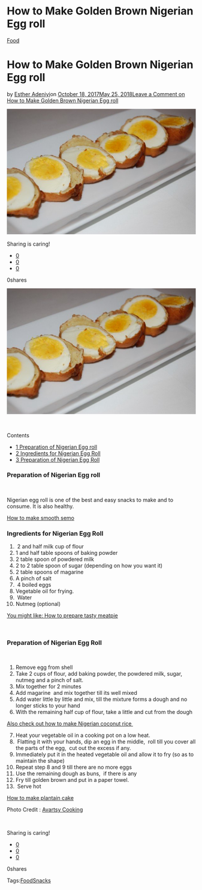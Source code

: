 # How to Make Golden Brown Nigerian Egg roll

[Food](https://estheradeniyi.com/category/food/)
# How to Make Golden Brown Nigerian Egg roll

by [Esther Adeniyi](https://estheradeniyi.com/author/esther-adeniyi/)on [October 18, 2017May 25, 2018](https://estheradeniyi.com/how-to-make-nigerian-egg-ro/)[Leave a Comment on How to Make Golden Brown Nigerian Egg roll](https://estheradeniyi.com/how-to-make-nigerian-egg-ro/#respond)

![](images/Nigerianeggroll.jpg)

Sharing is caring!

- [0](https://www.facebook.com/sharer/sharer.php?u=https%3A%2F%2Festheradeniyi.com%2Fhow-to-make-nigerian-egg-ro%2F&amp;t=How%20to%20Make%20Golden%20Brown%20Nigerian%20Egg%20roll)
- [0](https://twitter.com/intent/tweet?text=How%20to%20Make%20Golden%20Brown%20Nigerian%20Egg%20roll&amp;url=https%3A%2F%2Festheradeniyi.com%2Fhow-to-make-nigerian-egg-ro%2F)
- [0](#)

0shares

[![](images/Nigerianeggroll.jpg)](images/Nigerianeggroll.jpg)

&#xA0;

Contents

- [1 Preparation of Nigerian Egg roll](#Preparation_of_Nigerian_Egg_roll)
- [2 Ingredients for Nigerian Egg Roll](#Ingredients_for_Nigerian_Egg_Roll)
- [3 Preparation of Nigerian Egg Roll](#Preparation_of_Nigerian_Egg_Roll)

### Preparation of Nigerian Egg roll

&#xA0;

Nigerian egg roll is one of the best and easy snacks to make and to consume. It is also healthy.

[How to make smooth semo](https://www.estheradeniyi.com/smooth-lumpless-semo-in-10-minutes)

### Ingredients for Nigerian Egg Roll

1. &#xA0;2 and half milk cup of flour
 2. 1 and half table spoons of baking powder
 3. 2 table spoon of powdered milk
 4. 2 to 2 table spoon of sugar (depending on how you want it)
 5. 2 table spoons of magarine
 6. A pinch of salt
 7. &#xA0;4 boiled eggs
 8. Vegetable oil for frying.
 9. &#xA0;Water
 10. Nutmeg (optional)

[You might like: How to prepare tasty meatpie](https://www.estheradeniyi.com/tasty-meat-pie-recipe-and-preparation)

&#xA0;

### Preparation of Nigerian Egg Roll

&#xA0;

1. Remove egg from shell
 2. Take 2 cups of flour, add baking powder, the powdered milk, sugar, nutmeg and a pinch of salt.
 3. Mix together for 2 minutes
 4. Add magarine &#xA0;and mix together till its well mixed
 5. Add water little by little and mix, till the mixture forms a dough and no longer sticks to your hand
 6. With the remaining half cup of flour, take a little and cut from the dough

[Also check out how to make Nigerian coconut rice&#xA0;](https://www.estheradeniyi.com/how-to-prepare-nigerian-coconut-rice)

7. Heat your vegetable oil in a cooking pot on a low heat.
 8. &#xA0;Flatting it with your hands, dip an egg in the middle, &#xA0;roll till you cover all the parts of the egg, &#xA0;cut out the excess if any.
 9. Immediately put it in the heated vegetable oil and allow it to fry (so as to maintain the shape)
 10. Repeat step 8 and 9 till there are no more eggs
 11. Use the remaining dough as buns, &#xA0;if there is any
 12. Fry till golden brown and put in a paper towel.
 13. &#xA0;Serve hot

[How to make plantain cake](https://www.estheradeniyi.com/how-to-make-plantain-cake-in-30-minutes)

Photo Credit : [Avartsy Cooking](http://www.avartsycooking.com/2011/03/nigerian-egg-rolls/)

&#xA0;

Sharing is caring!

- [0](https://www.facebook.com/sharer/sharer.php?u=https%3A%2F%2Festheradeniyi.com%2Fhow-to-make-nigerian-egg-ro%2F&amp;t=How%20to%20Make%20Golden%20Brown%20Nigerian%20Egg%20roll)
- [0](https://twitter.com/intent/tweet?text=How%20to%20Make%20Golden%20Brown%20Nigerian%20Egg%20roll&amp;url=https%3A%2F%2Festheradeniyi.com%2Fhow-to-make-nigerian-egg-ro%2F)
- [0](#)

0shares

Tags:[Food](https://estheradeniyi.com/tag/food/)[Snacks](https://estheradeniyi.com/tag/snacks/)